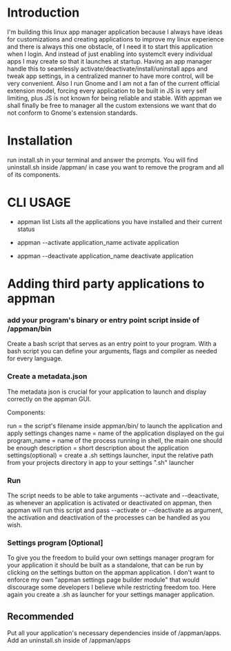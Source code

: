 # Introduction

I'm building this linux app manager application because I always have ideas for customizations and creating applications to improve my linux experience and there is always this one obstacle, of I need it to start this application when I login. And instead of just enabling into systemclt every individual apps I may create so that it launches at startup. Having an app manager handle this to seamlessly activate/deactivate/install/uninstall apps and tweak app settings, in a centralized manner to have more control, will be very convenient.
Also I run Gnome and I am not a fan of the current official extension model, forcing every application to be built in JS is very self limiting, plus JS is not known for being reliable and stable. With appman we shall finally be free to manager all the custom extensions we want that do not conform to Gnome's extension standards.

# Installation

run install.sh in your terminal and answer the prompts.
You will find uninstall.sh inside /appman/ in case you want to remove the program and all of its components.

# CLI USAGE

- appman list
Lists all the applications you have installed and their current status

- appman --activate application_name
activate application
- appman --deactivate application_name
deactivate application


# Adding third party applications to appman

### add your program's binary or entry point script inside of /appman/bin
Create a bash script that serves as an entry point to your program. With a bash script you can define your arguments, flags and compiler as needed for every language.

### Create a metadata.json
The metadata json is crucial for your application to launch and display correctly on the appman GUI.

Components:

run = the script's filename inside appman/bin/ to launch the application and apply settings changes
name = name of the application displayed on the gui
program_name = name of the process running in shell, the main one should be enough
description = short description about the application
settings(optional) = create a .sh settings launcher, input the relative path from your projects directory in app to your settings ".sh" launcher

### Run

The script needs to be able to take arguments --activate and --deactivate, as whenever an application is activated or deactivated on appman, then appman will run this script and pass --activate or --deactivate as argument, the activation and deactivation of the processes can be handled as you wish.

### Settings program [Optional]
To give you the freedom to build your own settings manager program for your application it should be built as a standalone, that can be run by clicking on the settings button on the appman application. I don't want to enforce my own "appman settings page builder module" that would discourage some developers I believe while restricting freedom too.
Here again you create a .sh as launcher for your settings manager application.
<!-- If you want to make it match the design of appman look at the "Design Guide" section in this README -->

## Recommended
Put all your application's necessary dependencies inside of /appman/apps.
Add an uninstall.sh inside of /appman/apps
